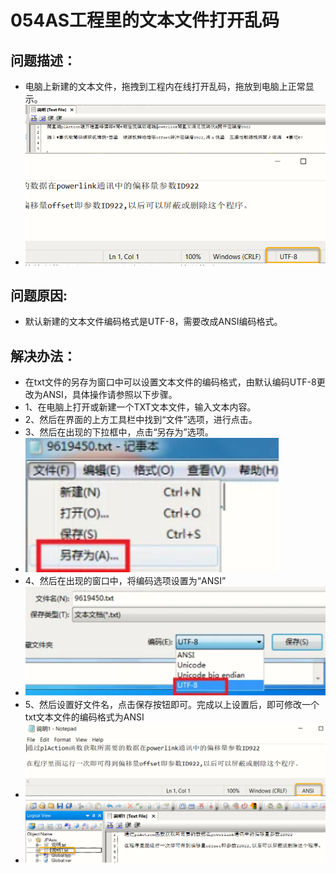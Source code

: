 # 054AS工程里的文本文件打开乱码
## 问题描述：
- 电脑上新建的文本文件，拖拽到工程内在线打开乱码，拖放到电脑上正常显示。
- ![Img](./FILES/054AS工程里的文本文件打开乱码.md/img-20220810153750.png)
## 问题原因:
- 默认新建的文本文件编码格式是UTF-8，需要改成ANSI编码格式。
## 解决办法：
- 在txt文件的另存为窗口中可以设置文本文件的编码格式，由默认编码UTF-8更改为ANSI，具体操作请参照以下步骤。
- 1、在电脑上打开或新建一个TXT文本文件，输入文本内容。
- 2、然后在界面的上方工具栏中找到“文件”选项，进行点击。
- 3、然后在出现的下拉框中，点击“另存为”选项。
- ![Img](./FILES/054AS工程里的文本文件打开乱码.md/img-20220810153806.png)
- 4、然后在出现的窗口中，将编码选项设置为“ANSI”
- ![Img](./FILES/054AS工程里的文本文件打开乱码.md/img-20220810153819.png)
- 5、然后设置好文件名，点击保存按钮即可。完成以上设置后，即可修改一个txt文本文件的编码格式为ANSI
- ![Img](./FILES/054AS工程里的文本文件打开乱码.md/img-20220810153831.png)
- ![Img](./FILES/054AS工程里的文本文件打开乱码.md/img-20220810153837.png)
